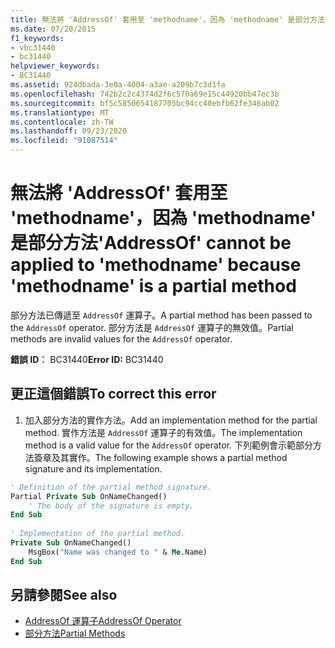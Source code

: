 ```yaml
---
title: 無法將 'AddressOf' 套用至 'methodname'，因為 'methodname' 是部分方法
ms.date: 07/20/2015
f1_keywords:
- vbc31440
- bc31440
helpviewer_keywords:
- BC31440
ms.assetid: 924dbada-3e0a-4004-a3ae-a209b7c3d1fa
ms.openlocfilehash: 742b2c2c4374d2f6c570a69e15c44920bb47ec3b
ms.sourcegitcommit: bf5c5850654187705bc94cc40ebfb62fe346ab02
ms.translationtype: MT
ms.contentlocale: zh-TW
ms.lasthandoff: 09/23/2020
ms.locfileid: "91087514"
---
```

# <a name="addressof-cannot-be-applied-to-methodname-because-methodname-is-a-partial-method"></a><span data-ttu-id="428b1-102">無法將 'AddressOf' 套用至 'methodname'，因為 'methodname' 是部分方法</span><span class="sxs-lookup"><span data-stu-id="428b1-102">'AddressOf' cannot be applied to 'methodname' because 'methodname' is a partial method</span></span>

<span data-ttu-id="428b1-103">部分方法已傳遞至 `AddressOf` 運算子。</span><span class="sxs-lookup"><span data-stu-id="428b1-103">A partial method has been passed to the `AddressOf` operator.</span></span> <span data-ttu-id="428b1-104">部分方法是 `AddressOf` 運算子的無效值。</span><span class="sxs-lookup"><span data-stu-id="428b1-104">Partial methods are invalid values for the `AddressOf` operator.</span></span>  
  
 <span data-ttu-id="428b1-105">**錯誤 ID︰** BC31440</span><span class="sxs-lookup"><span data-stu-id="428b1-105">**Error ID:** BC31440</span></span>  
  
## <a name="to-correct-this-error"></a><span data-ttu-id="428b1-106">更正這個錯誤</span><span class="sxs-lookup"><span data-stu-id="428b1-106">To correct this error</span></span>  
  
1. <span data-ttu-id="428b1-107">加入部分方法的實作方法。</span><span class="sxs-lookup"><span data-stu-id="428b1-107">Add an implementation method for the partial method.</span></span> <span data-ttu-id="428b1-108">實作方法是 `AddressOf` 運算子的有效值。</span><span class="sxs-lookup"><span data-stu-id="428b1-108">The implementation method is a valid value for the `AddressOf` operator.</span></span> <span data-ttu-id="428b1-109">下列範例會示範部分方法簽章及其實作。</span><span class="sxs-lookup"><span data-stu-id="428b1-109">The following example shows a partial method signature and its implementation.</span></span>  
  
```vb  
' Definition of the partial method signature.  
Partial Private Sub OnNameChanged()  
    ' The body of the signature is empty.  
End Sub  
  
' Implementation of the partial method.  
Private Sub OnNameChanged()  
    MsgBox("Name was changed to " & Me.Name)  
End Sub  
```  
  
## <a name="see-also"></a><span data-ttu-id="428b1-110">另請參閱</span><span class="sxs-lookup"><span data-stu-id="428b1-110">See also</span></span>

- [<span data-ttu-id="428b1-111">AddressOf 運算子</span><span class="sxs-lookup"><span data-stu-id="428b1-111">AddressOf Operator</span></span>](../language-reference/operators/addressof-operator.md)
- [<span data-ttu-id="428b1-112">部分方法</span><span class="sxs-lookup"><span data-stu-id="428b1-112">Partial Methods</span></span>](../programming-guide/language-features/procedures/partial-methods.md)
